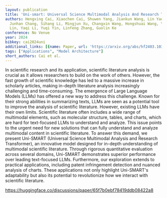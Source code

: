 ```yaml
---
layout: publication
title: 'Uni-smart: Universal Science Multimodal Analysis And Research Transformer'
authors: Hengxing Cai, Xiaochen Cai, Shuwen Yang, Jiankun Wang, Lin Yao, Zhifeng Gao,
  Junhan Chang, Sihang Li, Mingjun Xu, Changxin Wang, Hongshuai Wang, Yongge Li, Mujie
  Lin, Yaqi Li, Yuqi Yin, Linfeng Zhang, Guolin Ke
conference: No Venue
year: 2024
bibkey: cai2024uni
additional_links: [{name: Paper, url: 'https://arxiv.org/abs/hf2403.10301'}]
tags: ["Applications", "Model Architecture"]
short_authors: Cai et al.
---
```

In scientific research and its application, scientific literature analysis is crucial as it allows researchers to build on the work of others. However, the fast growth of scientific knowledge has led to a massive increase in scholarly articles, making in-depth literature analysis increasingly challenging and time-consuming. The emergence of Large Language Models (LLMs) has offered a new way to address this challenge. Known for their strong abilities in summarizing texts, LLMs are seen as a potential tool to improve the analysis of scientific literature. However, existing LLMs have their own limits. Scientific literature often includes a wide range of multimodal elements, such as molecular structure, tables, and charts, which are hard for text-focused LLMs to understand and analyze. This issue points to the urgent need for new solutions that can fully understand and analyze multimodal content in scientific literature. To answer this demand, we present Uni-SMART (Universal Science Multimodal Analysis and Research Transformer), an innovative model designed for in-depth understanding of multimodal scientific literature. Through rigorous quantitative evaluation across several domains, Uni-SMART demonstrates superior performance over leading text-focused LLMs. Furthermore, our exploration extends to practical applications, including patent infringement detection and nuanced analysis of charts. These applications not only highlight Uni-SMART's adaptability but also its potential to revolutionize how we interact with scientific literature.

https://huggingface.co/discussions/paper/65f7b0ebf78419ddb08422a8